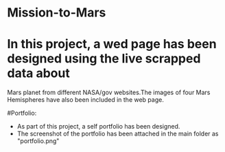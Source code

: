 # Mission-to-Mars

# In this project, a wed page has been designed using the live scrapped data about 
 Mars planet from different NASA/gov websites.The images of four Mars Hemispheres have
 also been included in the web page.

#Portfolio:
- As part of this project, a self portfolio has been designed.
- The screenshot of the portfolio has been attached in the main folder as "portfolio.png"
